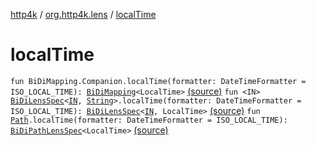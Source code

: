 [http4k](../index.md) / [org.http4k.lens](index.md) / [localTime](./local-time.md)

# localTime

`fun BiDiMapping.Companion.localTime(formatter: DateTimeFormatter = ISO_LOCAL_TIME): `[`BiDiMapping`](-bi-di-mapping/index.md)`<LocalTime>` [(source)](https://github.com/http4k/http4k/blob/master/http4k-core/src/main/kotlin/org/http4k/lens/BiDiMapping.kt#L39)
`fun <IN> `[`BiDiLensSpec`](-bi-di-lens-spec/index.md)`<`[`IN`](local-time.md#IN)`, `[`String`](https://kotlinlang.org/api/latest/jvm/stdlib/kotlin/-string/index.html)`>.localTime(formatter: DateTimeFormatter = ISO_LOCAL_TIME): `[`BiDiLensSpec`](-bi-di-lens-spec/index.md)`<`[`IN`](local-time.md#IN)`, LocalTime>` [(source)](https://github.com/http4k/http4k/blob/master/http4k-core/src/main/kotlin/org/http4k/lens/lensSpec.kt#L232)
`fun `[`Path`](-path/index.md)`.localTime(formatter: DateTimeFormatter = ISO_LOCAL_TIME): `[`BiDiPathLensSpec`](-bi-di-path-lens-spec/index.md)`<LocalTime>` [(source)](https://github.com/http4k/http4k/blob/master/http4k-core/src/main/kotlin/org/http4k/lens/path.kt#L111)